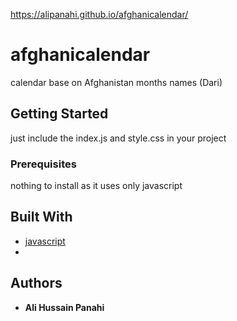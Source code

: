 https://alipanahi.github.io/afghanicalendar/
# afghanicalendar

calendar base on Afghanistan months names (Dari)

## Getting Started
just include the index.js and style.css in your project

### Prerequisites

nothing to install as it uses only javascript

## Built With

* [javascript](https://www.javascript.com/)
* 
## Authors

* **Ali Hussain Panahi**
